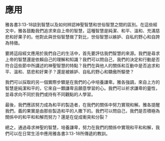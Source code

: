 # 應用

雅各書3:13-18談到智慧以及如何辨認神聖智慧和世俗智慧之間的區別。在這些經文中，雅各鼓勵我們追求來自上帝的智慧，這種智慧是純潔、和平、溫和、充滿慈悲和好果子的。他對此與世俗智慧做了對比，世俗智慧以嫉妒、自私的野心和自誇為特徵。

要將這段經文應用於我們自己的生活中，首先要評估我們智慧的來源。我們是尋求上帝的智慧還是依賴自己的理解和知識？我們可以問自己，我們的決定和行動是否符合這些節中所講述的神聖智慧的特點？我們在與他人的關係和互動中是否追求和平、溫和、慈悲和好果子？還是被嫉妒、自私的野心和驕傲所驅使？

我們可以採取的另一個實際步驟是在我們的心中培養謙卑。雅各強調，來自上方的智慧是純潔和平的，它來自一顆謙卑且願意學習的心。我們可以祈求謙卑的靈性，並尋求向不同於我們或持有不同觀點的人學習。

最後，我們應該努力成為和平的製造者，在我們的關係中努力實現和解。雅各提醒我們，義的果實是由那些製造和平的人撒下的。我們可以問自己，我們是否積極為關係中的和平和和解而努力？還是在促成衝突和分裂？

總之，通過尋求神聖的智慧，培養謙卑，努力在我們的關係中實現和平和和解，我們可以在日常生活中應用雅各書3:13-18所傳遞的教訓。